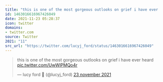 ```yaml
---
title: "this is one of the most gorgeous outlooks on grief i have ever heard  https://t.co/UwWlPMQo4r"
id: 1463016616967426049
date: 2021-11-23 05:28:37
icon: twitter
domains:
- twitter.com
source: Twitter
2021: "11"
src_url: "https://twitter.com/lucyj_ford/status/1463016616967426049"
---
```

<blockquote class="twitter-tweet" data-lang="nl" data-dnt="true"><p lang="en" dir="ltr">this is one of the most gorgeous outlooks on grief i have ever heard  <a href="https://t.co/UwWlPMQo4r">pic.twitter.com/UwWlPMQo4r</a></p>&mdash; lucy ford 🍊 (@lucyj_ford) <a href="https://twitter.com/lucyj_ford/status/1463016616967426049?ref_src=twsrc%5Etfw">23 november 2021</a></blockquote>
<script async src="https://platform.twitter.com/widgets.js" charset="utf-8"></script>

